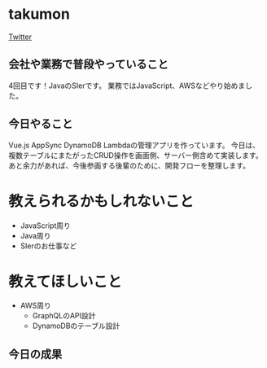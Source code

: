 # takumon

[Twitter](https://twitter.com/inouetakumon?lang=ja)

## 会社や業務で普段やっていること
 
4回目です！JavaのSIerです。
業務ではJavaScript、AWSなどやり始めました。

## 今日やること

Vue.js AppSync DynamoDB Lambdaの管理アプリを作っています。
今日は、複数テーブルにまたがったCRUD操作を画面側、サーバー側含めて実装します。
あと余力があれば、今後参画する後輩のために、開発フローを整理します。


# 教えられるかもしれないこと
* JavaScript周り
* Java周り
* SIerのお仕事など

# 教えてほしいこと
* AWS周り
  * GraphQLのAPI設計
  * DynamoDBのテーブル設計

## 今日の成果
